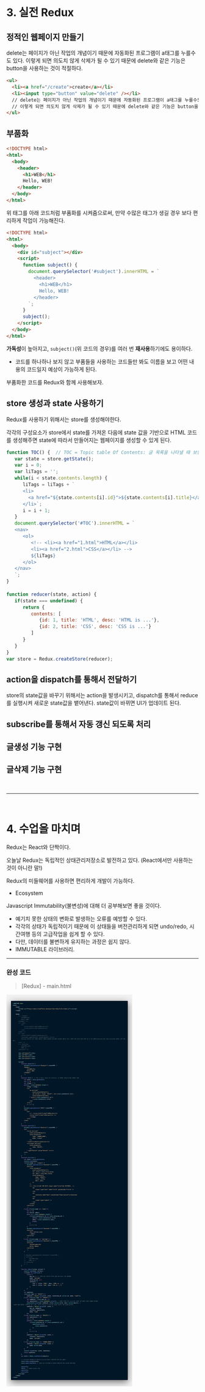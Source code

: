 # 3. 실전 Redux
## 정적인 웹페이지 만들기
delete는 페이지가 아닌 작업의 개념이기 때문에 자동화된 프로그램이 a태그를 누를수도 있다. 이렇게 되면 의도치 않게 삭제가 될 수 있기 때문에 delete와 같은 기능은 button을 사용하는 것이 적절하다. 
```html
<ul>
  <li><a href="/create">create</a></li>
  <li><input type="button" value="delete" /></li>
  // delete는 페이지가 아닌 작업의 개념이기 때문에 자동화된 프로그램이 a태그를 누를수도 있다. 
  // 이렇게 되면 의도치 않게 삭제가 될 수 있기 때문에 delete와 같은 기능은 button을 사용하는 것이 적절하다.
</ul>
```

## 부품화
```html
<!DOCTYPE html>
<html>
  <body>
    <header>
      <h1>WEB</h1>
      Hello, WEB!
    </header>        
  </body>
</html>
```
위 태그를 아래 코드처럼 부품화를 시켜줌으로써, 만약 수많은 태그가 생길 경우 보다 편리하게 작업이 가능해진다.
```html
<!DOCTYPE html>
<html>
  <body>
    <div id="subject"></div>
    <script>
      function subject() {
        document.querySelector('#subject').innerHTML = `
          <header>
            <h1>WEB</h1>
            Hello, WEB!
          </header>
        `;
      }
      subject();
    </script>
  </body>
</html>
```
**가독성**이 높아지고, `subject()`(위 코드의 경우)를 여러 번 **재사용**하기에도 용이하다.
- 코드를 하나하나 보지 않고 부품들을 사용하는 코드들만 봐도 이름을 보고 어떤 내용의 코드일지 예상이 가능하게 된다.

부품화한 코드를 Redux와 함께 사용해보자.

## store 생성과 state 사용하기
Redux를 사용하기 위해서는 store를 생성해야한다.

각각의 구성요소가 store에서 state를 가져온 다음에 state 값을 기반으로 HTML 코드를 생성해주면 state에 따라서 만들어지는 웹페이지를 생성할 수 있게 된다.

```javascript
function TOC() {  // TOC = Topic table Of Contents: 글 목록을 나타낼 때 보통 사용하는 이름.
   var state = store.getState();
   var i = 0;
   var liTags = '';
   while(i < state.contents.length) {
      liTags = liTags + `
      <li>
        <a href="${state.contents[i].id}">${state.contents[i].title}</a>
      </li>`;
      i = i + 1;
   }
   document.querySelector('#TOC').innerHTML = `
   <nav>
      <ol>
         <!-- <li><a href="1.html">HTML</a></li>
         <li><a href="2.html">CSS</a></li> -->
         ${liTags}
      </ol>
   </nav>
   `;
}
            
function reducer(state, action) {
   if(state === undefined) {
      return {
         contents: [
            {id: 1, title: 'HTML', desc: 'HTML is ...'},
            {id: 2, title: 'CSS', desc: 'CSS is ...'}
         ]
      }
   }
}
var store = Redux.createStore(reducer);
```
## action을 dispatch를 통해서 전달하기
store의 state값을 바꾸기 위해서는 action을 발생시키고, dispatch를 통해서 reduce를 실행시켜 새로운 state값을 뱉어낸다. state값이 바뀌면 UI가 업데이트 된다.

## subscribe를 통해서 자동 갱신 되도록 처리

## 글생성 기능 구현

## 글삭제 기능 구현



<br/>

***

<br/>

# 4. 수업을 마치며
Redux는 React와 단짝이다. 

오늘날 Redux는 독립적인 상태관리저장소로 발전하고 있다. (React에서만 사용하는 것이 아니란 말!)

Redux의 미들웨어를 사용하면 편리하게 개발이 가능하다.
- Ecosystem

Javascript Immutability(불변성)에 대해 더 공부해보면 좋을 것이다.
- 예기치 못한 상태의 변화로 발생하는 오류를 예방할 수 있다.
- 각각의 상태가 독립적이기 때문에 이 상태들을 버전관리하게 되면 undo/redo, 시간여행 등의 고급작업을 쉽게 할 수 있다.
- 다만, 데이터를 불변하게 유지하는 과정은 쉽지 않다.
- IMMUTABLE 라이브러리.

***

### 완성 코드
> [Redux] - main.html

<img src="./imgs/code(완성).png" />
